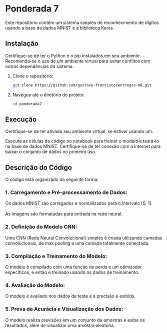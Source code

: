 # Ponderada 7

Este repositório contém um sistema simples de reconhecimento de dígitos usando a base de dados MNIST e a biblioteca Keras.

## Instalação

Certifique-se de ter o Python e o pip instalados em seu ambiente. Recomenda-se o uso de um ambiente virtual para evitar conflitos com outras dependências do sistema.

1. Clone o repositório:

    ```bash
    git clone https://github.com/gustavo-francisco/entregas-m8.git
    ```

2. Navegue até o diretório do projeto:

    ```bash
    cd ponderada7
    ```

## Execução

Certifique-se de ter ativado seu ambiente virtual, se estiver usando um.

Execute as células de código no notebook para treinar o modelo e testá-lo na base de dados MNIST. Certifique-se de ter conexão com a internet para baixar o conjunto de dados no primeiro uso.

## Descrição do Código

O código está organizado da seguinte forma:

### 1. Carregamento e Pré-processamento de Dados:

Os dados MNIST são carregados e normalizados para o intervalo [0, 1].<br></br>
As imagens são formatadas para entrada na rede neural.

### 2. Definição do Modelo CNN:

Uma CNN (Rede Neural Convolucional) simples é criada utilizando camadas convolucionais, de max pooling e uma camada totalmente conectada.

### 3. Compilação e Treinamento do Modelo:

O modelo é compilado com uma função de perda e um otimizador específicos, e então é treinado usando os dados de treinamento.

### 4. Avaliação do Modelo:

O modelo é avaliado nos dados de teste e a precisão é exibida.

### 5. Prova de Acurácia e Visualização dos Dados:

O modelo realiza previsões em um conjunto de amostras e exibe os resultados, além de visualizar uma amostra aleatória.